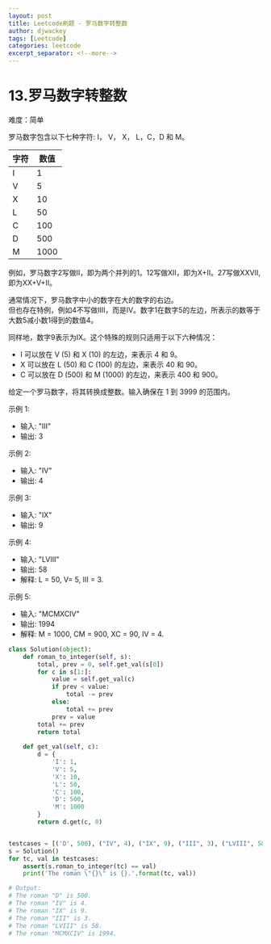 ```yaml
---
layout: post
title: Leetcode刷题 - 罗马数字转整数
author: djwackey
tags: [Leetcode]
categories: leetcode
excerpt_separator: <!--more-->
---
```


# 13.罗马数字转整数

难度：简单

罗马数字包含以下七种字符: I， V， X， L，C，D 和 M。

| 字符 | 数值 |
| -    | -    |
| I    | 1    |
| V    | 5    |
| X    | 10   |
| L    | 50   |
| C    | 100  |
| D    | 500  |
| M    | 1000 |

例如，罗马数字2写做II，即为两个并列的1。12写做XII，即为X+II。27写做XXVII, 即为XX+V+II。<br>

通常情况下，罗马数字中小的数字在大的数字的右边。<br>
但也存在特例，例如4不写做IIII，而是IV。数字1在数字5的左边，所表示的数等于大数5减小数1得到的数值4。
<!--more-->
同样地，数字9表示为IX。这个特殊的规则只适用于以下六种情况：

   - I 可以放在 V (5) 和 X (10) 的左边，来表示 4 和 9。
   - X 可以放在 L (50) 和 C (100) 的左边，来表示 40 和 90。
   - C 可以放在 D (500) 和 M (1000) 的左边，来表示 400 和 900。

给定一个罗马数字，将其转换成整数。输入确保在 1 到 3999 的范围内。

示例 1:

   - 输入: "III"
   - 输出: 3

示例 2:

   - 输入: "IV"
   - 输出: 4

示例 3:

   - 输入: "IX"
   - 输出: 9

示例 4:

   - 输入: "LVIII"
   - 输出: 58
   - 解释: L = 50, V= 5, III = 3.

示例 5:

   - 输入: "MCMXCIV"
   - 输出: 1994
   - 解释: M = 1000, CM = 900, XC = 90, IV = 4.

```python
class Solution(object):
    def roman_to_integer(self, s):
        total, prev = 0, self.get_val(s[0])
        for c in s[1:]:
            value = self.get_val(c)
            if prev < value:
                total -= prev
            else:
                total += prev
            prev = value
        total += prev
        return total
    
    def get_val(self, c):
        d = {
            'I': 1,
            'V': 5,
            'X': 10,
            'L': 50,
            'C': 100,
            'D': 500,
            'M': 1000
        }
        return d.get(c, 0)


testcases = [('D', 500), ("IV", 4), ("IX", 9), ("III", 3), ("LVIII", 58), ("MCMXCIV", 1994)]
s = Solution()
for tc, val in testcases:
    assert(s.roman_to_integer(tc) == val)
    print('The roman \"{}\" is {}.'.format(tc, val))

# Output:
# The roman "D" is 500.
# The roman "IV" is 4.
# The roman "IX" is 9.
# The roman "III" is 3.
# The roman "LVIII" is 58.
# The roman "MCMXCIV" is 1994.
```
